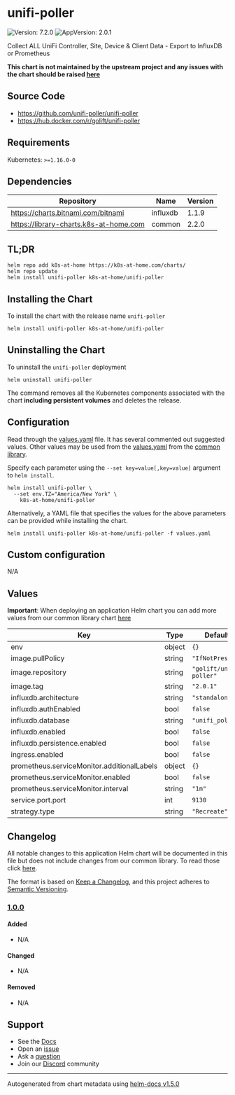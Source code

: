 # unifi-poller

![Version: 7.2.0](https://img.shields.io/badge/Version-7.2.0-informational?style=flat-square) ![AppVersion: 2.0.1](https://img.shields.io/badge/AppVersion-2.0.1-informational?style=flat-square)

Collect ALL UniFi Controller, Site, Device & Client Data - Export to InfluxDB or Prometheus

**This chart is not maintained by the upstream project and any issues with the chart should be raised [here](https://github.com/k8s-at-home/charts/issues/new/choose)**

## Source Code

* <https://github.com/unifi-poller/unifi-poller>
* <https://hub.docker.com/r/golift/unifi-poller>

## Requirements

Kubernetes: `>=1.16.0-0`

## Dependencies

| Repository | Name | Version |
|------------|------|---------|
| https://charts.bitnami.com/bitnami | influxdb | 1.1.9 |
| https://library-charts.k8s-at-home.com | common | 2.2.0 |

## TL;DR

```console
helm repo add k8s-at-home https://k8s-at-home.com/charts/
helm repo update
helm install unifi-poller k8s-at-home/unifi-poller
```

## Installing the Chart

To install the chart with the release name `unifi-poller`

```console
helm install unifi-poller k8s-at-home/unifi-poller
```

## Uninstalling the Chart

To uninstall the `unifi-poller` deployment

```console
helm uninstall unifi-poller
```

The command removes all the Kubernetes components associated with the chart **including persistent volumes** and deletes the release.

## Configuration

Read through the [values.yaml](./values.yaml) file. It has several commented out suggested values.
Other values may be used from the [values.yaml](https://github.com/k8s-at-home/library-charts/tree/main/charts/stable/common/values.yaml) from the [common library](https://github.com/k8s-at-home/library-charts/tree/main/charts/stable/common).

Specify each parameter using the `--set key=value[,key=value]` argument to `helm install`.

```console
helm install unifi-poller \
  --set env.TZ="America/New York" \
    k8s-at-home/unifi-poller
```

Alternatively, a YAML file that specifies the values for the above parameters can be provided while installing the chart.

```console
helm install unifi-poller k8s-at-home/unifi-poller -f values.yaml
```

## Custom configuration

N/A

## Values

**Important**: When deploying an application Helm chart you can add more values from our common library chart [here](https://github.com/k8s-at-home/library-charts/tree/main/charts/stable/common)

| Key | Type | Default | Description |
|-----|------|---------|-------------|
| env | object | `{}` |  |
| image.pullPolicy | string | `"IfNotPresent"` |  |
| image.repository | string | `"golift/unifi-poller"` |  |
| image.tag | string | `"2.0.1"` |  |
| influxdb.architecture | string | `"standalone"` |  |
| influxdb.authEnabled | bool | `false` |  |
| influxdb.database | string | `"unifi_poller"` |  |
| influxdb.enabled | bool | `false` |  |
| influxdb.persistence.enabled | bool | `false` |  |
| ingress.enabled | bool | `false` |  |
| prometheus.serviceMonitor.additionalLabels | object | `{}` |  |
| prometheus.serviceMonitor.enabled | bool | `false` |  |
| prometheus.serviceMonitor.interval | string | `"1m"` |  |
| service.port.port | int | `9130` |  |
| strategy.type | string | `"Recreate"` |  |

## Changelog

All notable changes to this application Helm chart will be documented in this file but does not include changes from our common library. To read those click [here](https://github.com/k8s-at-home/library-charts/tree/main/charts/stable/common#changelog).

The format is based on [Keep a Changelog](https://keepachangelog.com/en/1.0.0/), and this project adheres to [Semantic Versioning](https://semver.org/spec/v2.0.0.html).

### [1.0.0]

#### Added

- N/A

#### Changed

- N/A

#### Removed

- N/A

[1.0.0]: #1.0.0

## Support

- See the [Docs](https://docs.k8s-at-home.com/our-helm-charts/getting-started/)
- Open an [issue](https://github.com/k8s-at-home/charts/issues/new/choose)
- Ask a [question](https://github.com/k8s-at-home/organization/discussions)
- Join our [Discord](https://discord.gg/sTMX7Vh) community

----------------------------------------------
Autogenerated from chart metadata using [helm-docs v1.5.0](https://github.com/norwoodj/helm-docs/releases/v1.5.0)